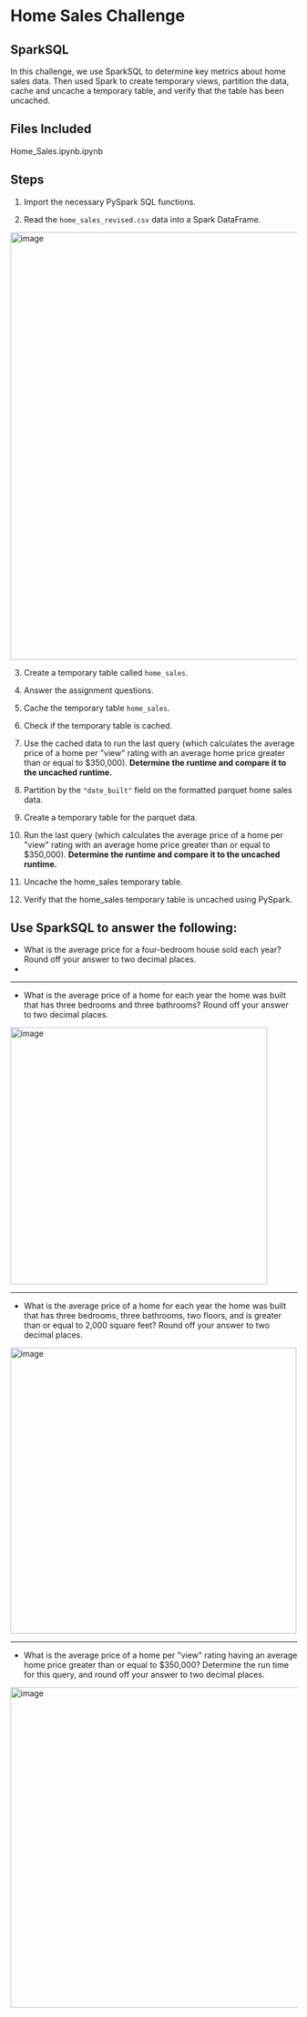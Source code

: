 # Home Sales Challenge

## SparkSQL

In this challenge, we use SparkSQL to determine key metrics about home sales data. Then used Spark to create temporary views, partition the data, cache and uncache a temporary table, and verify that the table has been uncached.

## Files Included

Home_Sales.ipynb.ipynb


## Steps
1. Import the necessary PySpark SQL functions.
   
2. Read the `home_sales_revised.csv` data into a Spark DataFrame.


<img width="750" alt="image" src="https://github.com/Colex317/home_sales/assets/148498483/0c5520f5-b437-4034-a18f-20784d0d5b9d">


3. Create a temporary table called `home_sales`.
   
4. Answer the assignment questions.
   
5. Cache the temporary table `home_sales`.

6. Check if the temporary table is cached.

7. Use the cached data to run the last query (which calculates the average price of a home per "view" rating with an average home price greater than or equal to $350,000).
   **Determine the runtime and compare it to the uncached runtime.**

8. Partition by the `"date_built"` field on the formatted parquet home sales data.

9. Create a temporary table for the parquet data.

10. Run the last query (which calculates the average price of a home per "view" rating with an average home price greater than or equal to $350,000).
    **Determine the runtime and compare it to the uncached runtime.**

11. Uncache the home_sales temporary table.

12. Verify that the home_sales temporary table is uncached using PySpark.



## Use SparkSQL to answer the following:

- What is the average price for a four-bedroom house sold each year? Round off your answer to two decimal places.
- 
-------------------------------------------------------------------------------------------------------------------


- What is the average price of a home for each year the home was built that has three bedrooms and three bathrooms? Round off your answer to two decimal places.

<img width="451" alt="image" src="https://github.com/Colex317/home_sales/assets/148498483/06a42bd2-f3ff-42b4-8e47-f65847856e41">

-------------------------------------------------------------------------------------------------------------------

- What is the average price of a home for each year the home was built that has three bedrooms, three bathrooms, two floors, and is greater than or equal to 2,000 square feet? Round off your answer to two decimal places.

<img width="502" alt="image" src="https://github.com/Colex317/home_sales/assets/148498483/d8b246f6-4698-468d-9954-0ac2ae3c39d1">

-------------------------------------------------------------------------------------------------------------------

- What is the average price of a home per "view" rating having an average home price greater than or equal to $350,000? Determine the run time for this query, and round off your answer to two decimal places.

<img width="562" alt="image" src="https://github.com/Colex317/home_sales/assets/148498483/fe97522e-404e-4b40-a3aa-dfc4f7acb032">

